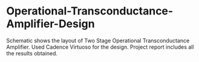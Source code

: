# Operational-Transconductance-Amplifier-Design

Schematic shows the layout of Two Stage Operational Transconductance Amplifier. Used Cadence Virtuoso for the design. 
Project report includes all the results obtained.
